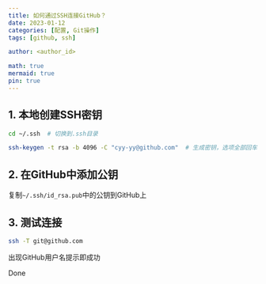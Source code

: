 ```yaml
---
title: 如何通过SSH连接GitHub？
date: 2023-01-12
categories: [配置, Git操作]
tags: [github, ssh]

author: <author_id>

math: true
mermaid: true
pin: true
---
```




## 1. 本地创建SSH密钥

```bash
cd ~/.ssh  # 切换到.ssh目录
```

```bash
ssh-keygen -t rsa -b 4096 -C "cyy-yy@github.com"  # 生成密钥，选项全部回车确认
```

## 2. 在GitHub中添加公钥

复制`~/.ssh/id_rsa.pub`中的公钥到GitHub上

## 3. 测试连接

```bash
ssh -T git@github.com
```

出现GitHub用户名提示即成功

Done
